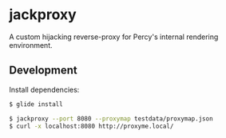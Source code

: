 # jackproxy

A custom hijacking reverse-proxy for Percy's internal rendering environment.

## Development

Install dependencies:

```bash
$ glide install
```

```bash
$ jackproxy --port 8080 --proxymap testdata/proxymap.json
$ curl -x localhost:8080 http://proxyme.local/
```